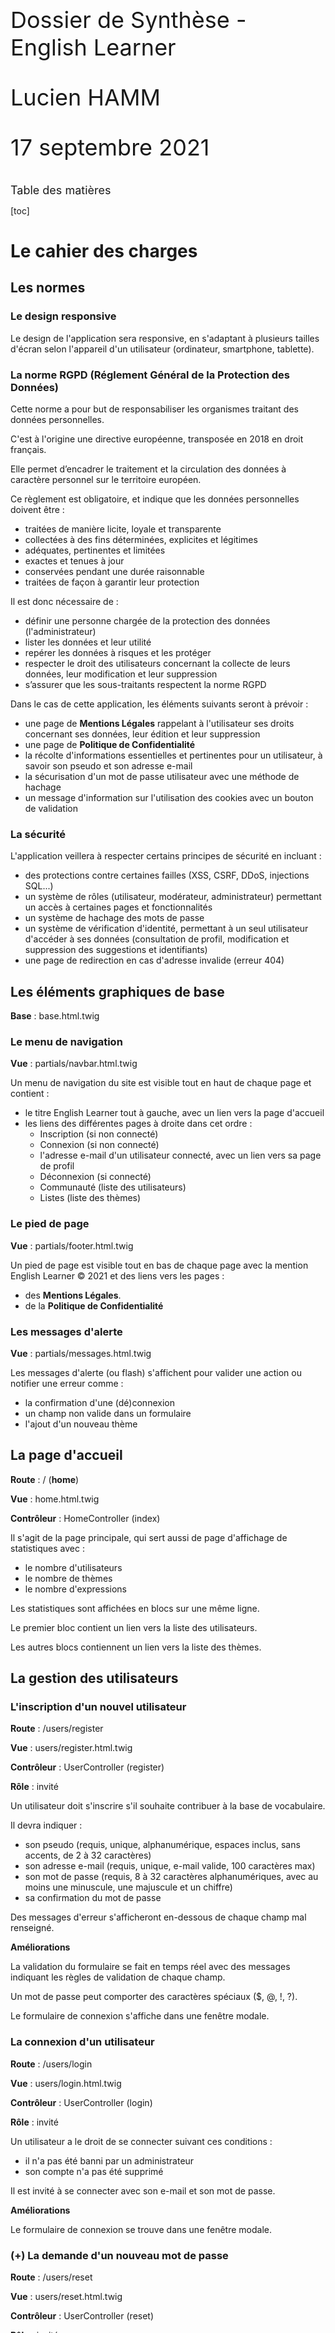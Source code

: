 <style>
.page-break {
    page-break-after: always;
    break-after: page;
}
.content-title {
    font-size: 18px;
}
.doc-main-page {
    font-size: 36px;
    margin-top: 45%;
}
</style>

<div class="doc-main-page">
<p>Dossier de Synthèse - English Learner</p>
<p>Lucien HAMM</p>
<p>17 septembre 2021</p>
</div>

<div class="page-break"></div>

<div class="content-title">Table des matières</div>

[toc]

<div class="page-break"></div>

# Le cahier des charges

## Les normes

### Le design responsive

Le design de l'application sera responsive, en s'adaptant à plusieurs tailles d'écran selon l'appareil d'un utilisateur (ordinateur, smartphone, tablette).

### La norme RGPD (Réglement Général de la Protection des Données)

Cette norme a pour but de responsabiliser les organismes traitant des données personnelles.

C'est à l'origine une directive européenne, transposée en 2018 en droit français.

Elle permet d’encadrer le traitement et la circulation des données à caractère personnel sur le territoire européen.

Ce règlement est obligatoire, et indique que les données personnelles doivent être :
- traitées de manière licite, loyale et transparente
- collectées à des fins déterminées, explicites et légitimes
- adéquates, pertinentes et limitées
- exactes et tenues à jour
- conservées pendant une durée raisonnable
- traitées de façon à garantir leur protection

Il est donc nécessaire de :
- définir une personne chargée de la protection des données (l'administrateur)
- lister les données et leur utilité
- repérer les données à risques et les protéger
- respecter le droit des utilisateurs concernant la collecte de leurs données, leur modification et leur suppression
- s’assurer que les sous-traitants respectent la norme RGPD

Dans le cas de cette application, les éléments suivants seront à prévoir :
- une page de **Mentions Légales** rappelant à l'utilisateur ses droits concernant ses données, leur édition et leur suppression
- une page de **Politique de Confidentialité**
- la récolte d'informations essentielles et pertinentes pour un utilisateur, à savoir son pseudo et son adresse e-mail
- la sécurisation d'un mot de passe utilisateur avec une méthode de hachage
- un message d'information sur l'utilisation des cookies avec un bouton de validation

### La sécurité

L'application veillera à respecter certains principes de sécurité en incluant :
- des protections contre certaines failles (XSS, CSRF, DDoS, injections SQL...)
- un système de rôles (utilisateur, modérateur, administrateur) permettant un accès à certaines pages et fonctionnalités
- un système de hachage des mots de passe
- un système de vérification d'identité, permettant à un seul utilisateur d'accéder à ses données (consultation de profil, modification et suppression des suggestions et identifiants)
- une page de redirection en cas d'adresse invalide (erreur 404)

## Les éléments graphiques de base

**Base** : base.html.twig

### Le menu de navigation

**Vue** : partials/navbar.html.twig

Un menu de navigation du site est visible tout en haut de chaque page et contient :
- le titre English Learner tout à gauche, avec un lien vers la page d'accueil
- les liens des différentes pages à droite dans cet ordre :
    - Inscription (si non connecté)
    - Connexion (si non connecté)
    - l'adresse e-mail d'un utilisateur connecté, avec un lien vers sa page de profil
    - Déconnexion (si connecté)
    - Communauté (liste des utilisateurs)
    - Listes (liste des thèmes)

### Le pied de page

**Vue** : partials/footer.html.twig

Un pied de page est visible tout en bas de chaque page avec la mention English Learner &copy; 2021 et des liens vers les pages : 
- des **Mentions Légales**.
- de la **Politique de Confidentialité**

### Les messages d'alerte

**Vue** : partials/messages.html.twig

Les messages d'alerte (ou flash) s'affichent pour valider une action ou notifier une erreur comme :
- la confirmation d'une (dé)connexion
- un champ non valide dans un formulaire
- l'ajout d'un nouveau thème

## La page d'accueil

**Route** : / (**home**)

**Vue** : home.html.twig

**Contrôleur** : HomeController (index)

Il s'agit de la page principale, qui sert aussi de page d'affichage de statistiques avec :
- le nombre d'utilisateurs
- le nombre de thèmes
- le nombre d'expressions

Les statistiques sont affichées en blocs sur une même ligne.

Le premier bloc contient un lien vers la liste des utilisateurs.

Les autres blocs contiennent un lien vers la liste des thèmes.

## La gestion des utilisateurs

### L'inscription d'un nouvel utilisateur

**Route** : /users/register

**Vue** : users/register.html.twig

**Contrôleur** : UserController (register)

**Rôle** : invité

Un utilisateur doit s'inscrire s'il souhaite contribuer à la base de vocabulaire.

Il devra indiquer :
- son pseudo (requis, unique, alphanumérique, espaces inclus, sans accents, de 2 à 32 caractères)
- son adresse e-mail (requis, unique, e-mail valide, 100 caractères max)
- son mot de passe (requis, 8 à 32 caractères alphanumériques, avec au moins une minuscule, une majuscule et un chiffre)
- sa confirmation du mot de passe

Des messages d'erreur s'afficheront en-dessous de chaque champ mal renseigné.

**Améliorations**

La validation du formulaire se fait en temps réel avec des messages indiquant les règles de validation de chaque champ.

Un mot de passe peut comporter des caractères spéciaux ($, @, !, ?).

Le formulaire de connexion s'affiche dans une fenêtre modale.

### La connexion d'un utilisateur

**Route** : /users/login

**Vue** : users/login.html.twig

**Contrôleur** : UserController (login)

**Rôle** : invité

Un utilisateur a le droit de se connecter suivant ces conditions :
- il n'a pas été banni par un administrateur
- son compte n'a pas été supprimé

Il est invité à se connecter avec son e-mail et son mot de passe.

**Améliorations**

Le formulaire de connexion se trouve dans une fenêtre modale.

### (+) La demande d'un nouveau mot de passe

**Route** : /users/reset

**Vue** : users/reset.html.twig

**Contrôleur** : UserController (reset)

**Rôle** : invité

Un utilisateur peut demander un nouveau mot de passe si nécessaire en cliquant sur un lien **Mot de passe oublié**.

Il reçoit ensuite un e-mail avec son nouveau mot de passe.

### (+) La confirmation de la demande d'un nouveau mot de passe

**Route** : /users/confirm

**Vue** : users/confirm.html.twig

**Contrôleur** : UserController (confirm)

**Rôle** : invité

L'utilisateur est invité à cliquer sur le lien de confirmation de son e-mail indiquant son nouveau mot de passe.

Il est ensuite redirigé vers une page de confirmation de demande d'un nouveau mot de passe.

### La déconnexion d'un utilisateur

**Route** : /users/logout

**Redirection** : / (**home**)

**Contrôleur** : UserController (logout)

**Rôle** : utilisateur

Un utilisateur peut se déconnecter en cliquant sur le lien **Déconnexion** du menu de navigation.

Il est ensuite redirigé vers la page d'accueil avec un message de confirmation.

### La page profil d'un utilisateur

**Route** : /users/profile/{id}

**Vue** : users/profile.html.twig

**Contrôleur** : UserController (profile)

**Rôle** : (même) utilisateur

Un utilisateur a accès à sa page de profil en cliquant sur son pseudo dans la barre de navigation principale.

Il y retrouve son nombre de thèmes et d'expressions suggérés.

Il peut aussi modifier ses identifiants.

Un premier formulaire lui permet de changer son e-mail et son pseudo.

L'e-mail et le pseudo doivent rester uniques.

Un second formulaire lui permet de changer son mot de passe en indiquant :
- son ancien mot de passe
- son nouveau mot de passe
- la confirmation de son nouveau mot de passe

**Améliorations**

La validation des formulaires se fait en temps réel.

### La liste des utilisateurs

**Route** : /users

**Vue** : users.html.twig

**Contrôleur** : UsersController (index)

Cette page liste l'ensemble des utilisateurs sous forme de tableau avec :
- le pseudo de l'utilisateur
- le rôle de l'utilisateur (Membre, Modérateur, Administrateur, Suspendu)
- la date d'inscription, au format JJ/MM/AAAA (ex : 21/06/2021)
- le nombre de thèmes
- le nombre d'expressions
- des boutons d'édition et de suppression (administrateur)

Le pseudo de l'utilisateur sera colorié :
- en vert, si c'est un modérateur
- en rouge, si c'est un administrateur

Un message s'affiche en cas d'absence d'utilisateur inscrit.

**Améliorations**

On peut choisir l'ordre d'affichage pour chaque colonne.

Les utilisateurs sont affichés par pages avec un nombre de 50 par défaut.

On peut choisir d'afficher 10, 20, 50, 100 ou 200 utilisateurs par page.

On peut filtrer l'ensemble des utilisateurs avec une barre de recherche.

### L'édition d'un utilisateur

**Route** : /users/update/{id}

**Vue** : users/edit_user.html.twig

**Redirection** : /users

**Contrôleur** : UserController (update)

**Rôle** : administrateur

Un administrateur est redirigé vers un formulaire d'édition d'un utilisateur avec :
- le rôle de l'utilisateur (Membre, Modérateur, Administrateur)
- le statut de bannissement (case à cocher)

**Améliorations**

Le formulaire d'édition est intégré dans une fenêtre modale.

### La suppression d'un utilisateur

**Route** : /users/delete/{id}

**Vue** : users/delete_user.html.twig (*)

**Redirection** : /users

**Contrôleur** : UserController (delete)

**Rôle** : administrateur

Un administrateur est redirigé vers la page de suppression de l'utilisateur concerné.

La suppression d'un utilisateur entraîne également la suppression de l'ensemble de ses thèmes et expressions.

**Améliorations**

Un administrateur déclenche une fenêtre modale (*) de confirmation de suppression de l'utilisateur concerné.

## La gestion des thèmes

### La liste des thèmes

**Route** : /themes

**Vue** : themes.html.twig

**Contrôleur** : ThemeController (index)

Cette page liste l'ensemble des thèmes sous forme de tableau avec :
- le titre d'un thème, suivi de son lien
- l'auteur du thème
- le nombre d'expressions
- les boutons d'édition et de suppression (même utilisateur, modérateur et administrateur)

Un message s'affiche en cas d'absence de thème.

Un utilisateur connecté voit un bouton d'ajout au-dessus de la liste.

Un même utilisateur peut modifier et supprimer ses thèmes.

**Améliorations**

On peut choisir l'ordre d'affichage pour chaque colonne.

Les thèmes sont affichés par pages avec un nombre de 50 par défaut.

On peut choisir d'afficher 10, 20, 50, 100 ou 200 thèmes par page.

On peut filtrer l'ensemble des thèmes avec une barre de recherche.

### L'ajout d'un thème

**Route** : /themes/new

**Vue** : themes/new_theme.html.twig

**Redirection** : /themes

**Contrôleur** : ThemeController (create)

**Rôle** : (même) utilisateur

L'utilisateur est redirigé vers une page avec un formulaire incluant un champ pour le titre du nouveau thème.

**Améliorations**

Le formulaire d'ajout se trouve dans une fenêtre modale.

La validation du formulaire (titre obligatoire) se fait en temps réel.

### L'édition d'un thème

**Route** : /themes/edit/{id}

**Vue** : themes/edit_theme.html.twig

**Redirection** : /themes

**Contrôleur** : ThemeController (update)

**Rôle** : (même) utilisateur

Un modérateur, un administrateur ou un même utilisateur peut modifier un thème.

L'utilisateur est redirigé vers un formulaire avec un champ pré-rempli par l'ancien titre.

**Améliorations**

Le formulaire d'ajout se trouve dans une fenêtre modale.

La validation du formulaire (titre obligatoire) se fait en temps réel.

### La suppression d'un thème

**Route** : /themes/delete/{id}

**Vue** : themes/delete_theme.html.twig

**Redirection** : /themes

**Contrôleur** : ThemeController (delete)

**Rôle** : (même) utilisateur

Un modérateur, un administrateur ou un même utilisateur peut supprimer un thème.

Il est ensuite redirigé vers la page de suppression du thème.

La suppression d'un thème entraîne également la suppression de l'ensemble de ses expressions.

**Améliorations**

Une fenêtre modale s'affiche pour confirmer la suppression du thème.

## La gestion des expressions

### La liste des expressions d'un thème

**Route** : /themes/show/{id}

**Vue** : themes/show_theme.html.twig

**Contrôleur** : ThemeController (show)

Cette page liste l'ensemble des expressions d'un thème sous forme de tableau avec :
- l'expression en français
- la traduction en anglais
- la transcription phonétique
- l'auteur de l'expression
- les boutons d'édition et de suppression (modérateur, administrateur ou même utilisateur)

Un utilisateur connecté voit un bouton d'ajout au-dessus de la liste.

Un message s'affiche en cas d'absence d'expression.

**Améliorations**

On peut choisir l'ordre d'affichage pour chaque colonne.

On peut choisir d'afficher 10, 20, 50, 100 ou 200 expressions par page.

On peut aussi filtrer l'ensemble des thèmes avec une barre de recherche.

### La génération de flashcards d'un thème

**Route** : /themes/start/{id}

**Vue** : themes/game.html.twig

**Redirection** : /themes/show/{id}

**Contrôleur** : ThemeController (start)

**Rôle** : utilisateur

Un utilisateur peut lancer une partie de flashcards recto-verso sur la page d'un même thème, à partir de 10 expressions.

Il déclenche une fenêtre modale qui l'invite à choisir un niveau de difficulté qui déterminera le nombre d'expressions : facile (10), moyen (15) et difficile (20).

Il est ensuite invité à se remémorer la traduction anglaise de chaque expression affichée avant d'obtenir la réponse en un clic et de passer à la question suivante.

Les questions sont générées de manière aléatoire selon le nombre disponible et le niveau de difficulté.

La réponse est affichée avec un effet de retournement horizontal.

Une fois le jeu terminé, l'utilisateur est invité à rejouer s'il le souhaite.

### L'ajout d'une expression

**Route** : /expressions/new/{themeId}

**Vue** : expressions/new_expression.html.twig

**Redirection** : /themes/show/{id}

**Contrôleur** : ExpressionController (create)

**Rôle** : utilisateur

L'utilisateur est redirigé vers une page avec un formulaire incluant :
- un champ texte pour l'expression en français
- un champ texte pour la traduction en anglais
- un champ texte pour la transcription phonétique

**Améliorations**

Le formulaire d'ajout se trouve dans une fenêtre modale.

La validation du formulaire se fait en temps réel.

### L'édition d'une expression

**Route** : /expressions/edit/{id}

**Vue** : expressions/edit_expression.html.twig

**Redirection** : /themes/show/{id}

**Contrôleur** : ExpressionController (update)

**Rôle** : (même) utilisateur

Un modérateur, un administrateur ou un même utilisateur peut modifier une expression.

L'utilisateur est redirigé vers un formulaire incluant :
- un champ texte pré-rempli avec l'expression en français
- un champ texte pré-rempli avec la traduction en anglais
- un champ texte pré-rempli avec la transcription phonétique

**Améliorations**

Le formulaire d'édition se trouve dans une fenêtre modale.

La validation du formulaire (champs obligatoires) se fait en temps réel.

### La suppression d'une expression

**Route** : /expressions/delete/{id}

**Vue** : expressions/delete_expression.html.twig

**Redirection** : /themes/show/{id}

**Contrôleur** : ExpressionController (delete)

**Rôle** : (même) utilisateur

Un modérateur, un administrateur ou un même utilisateur peut supprimer une expression.

Il est ensuite redirigé vers la page de suppression d'une expression.

**Améliorations**

Une fenêtre modale s'affiche pour confirmer la suppression d'une expression.

# La conception

## L'interface graphique

L'application comporte plusieurs types de pages, à savoir :
- la page d'accueil
- la liste des utilisateurs
- la liste des thèmes
- la liste des expressions d'un thème
- les formulaires des utilisateurs (inscription, connexion, profil)
- les formulaires d'ajout, d'édition et de suppression

En voici quelques aperçus :

### La page d'accueil

![](images/design/page-accueil.png)

### La liste des utilisateurs

![](images/design/liste-users.png)

### La liste des thèmes

![](images/design/liste-themes.png)

### La liste des expressions d'un thème

![](images/design/liste-expressions.png)

## La base de données

La base de données de l'application est définie selon le modèle suivant :

![](images/schemas/ENL-BDD.png)

Elle se résume ainsi en trois tables :

### Les utilisateurs (users)

Un utilisateur publie aucune ou plusieurs thèmes. (0,n)

Un utilisateur publie aucune ou plusieurs expressions. (0,n)

|||
|-|-|
|**id**|l'identifiant d'un utilisateur|
|**username**|le pseudo d'un utilisateur|
|**email**|l'adresse e-mail d'un utilisateur|
|**password**|le mot de passe d'un utilisateur|
|**role**|le rôle d'un utilisateur (Membre, Modérateur, Administrateur, Suspendu)|
|**created_at**|la date d'inscription d'un utilisateur (au format JJ/MM/AAAA)|

### Les thèmes

Un thème appartient à un seul utilisateur. (1,1)

Un thème contient aucune ou plusieurs expressions. (0,n)

|||
|-|-|
|**id**|l'identifiant d'un thème|
|**title**|le titre d'un thème|
|**user_id**|l'identifiant d'un utilisateur|

### Les expressions

Une expression appartient à un seul utilisateur. (1,1)

Une expression est classée dans un seul thème. (1,1)

|||
|-|-|
|**id**|l'identifiant d'une expression|
|**french**|l'expression en français|
|**english**|la traduction en anglais|
|**phonetics**|la transcription phonétique|
|**user_id**|l'identifiant d'un utilisateur|
|**theme_id**|l'identifiant d'un thème|
